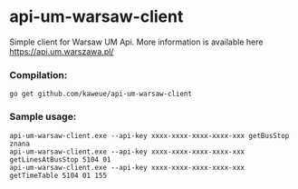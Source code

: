 # api-um-warsaw-client

Simple client for Warsaw UM Api. More information is available here https://api.um.warszawa.pl/

### Compilation:
```
go get github.com/kaweue/api-um-warsaw-client
```

### Sample usage:
```
api-um-warsaw-client.exe --api-key xxxx-xxxx-xxxx-xxxx-xxx getBusStop znana
api-um-warsaw-client.exe --api-key xxxx-xxxx-xxxx-xxxx-xxx getLinesAtBusStop 5104 01
api-um-warsaw-client.exe --api-key xxxx-xxxx-xxxx-xxxx-xxx getTimeTable 5104 01 155
```
